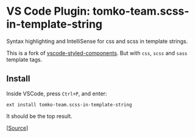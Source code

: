 # VS Code Plugin: tomko-team.scss-in-template-string

Syntax highlighting and IntelliSense for css and scss in template strings.

This is a fork of [vscode-styled-components](https://github.com/styled-components/vscode-styled-components). But with `css`, `scss` and `sass` template tags.

## Install

Inside VSCode, press `Ctrl+P`, and enter:

```
ext install tomko-team.scss-in-template-string
```

It should be the top result.

[[Source](https://marketplace.visualstudio.com/items?itemName=tomko-team.scss-in-template-string)]
